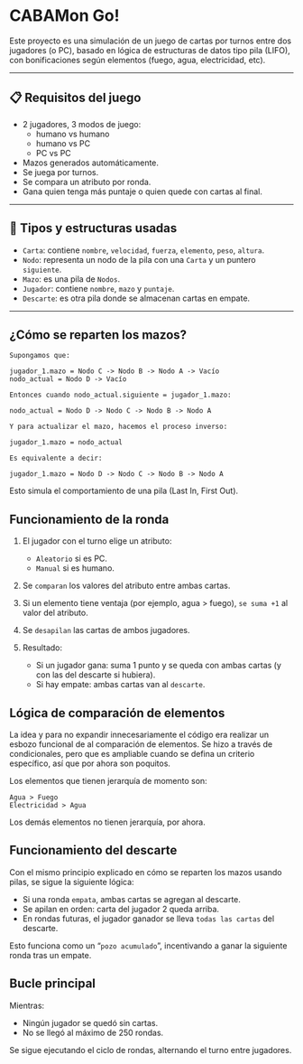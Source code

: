 # CABAMon Go!

Este proyecto es una simulación de un juego de cartas por turnos entre dos jugadores (o PC), basado en lógica de estructuras de datos tipo pila (LIFO), con bonificaciones según elementos (fuego, agua, electricidad, etc).

---

## 📋 Requisitos del juego

- 2 jugadores, 3 modos de juego: 
    - humano vs humano
    - humano vs PC
    - PC vs PC
- Mazos generados automáticamente.
- Se juega por turnos.
- Se compara un atributo por ronda.
- Gana quien tenga más puntaje o quien quede con cartas al final.

---

## 🔧 Tipos y estructuras usadas

- `Carta`: contiene `nombre`, `velocidad`, `fuerza`, `elemento`, `peso`, `altura`.
- `Nodo`: representa un nodo de la pila con una `Carta` y un puntero `siguiente`.
- `Mazo`: es una pila de `Nodos`.
- `Jugador`: contiene `nombre`, `mazo` y `puntaje`.
- `Descarte`: es otra pila donde se almacenan cartas en empate.

---

## ¿Cómo se reparten los mazos?

```plaintext
Supongamos que:

jugador_1.mazo = Nodo C -> Nodo B -> Nodo A -> Vacío
nodo_actual = Nodo D -> Vacío

Entonces cuando nodo_actual.siguiente = jugador_1.mazo:

nodo_actual = Nodo D -> Nodo C -> Nodo B -> Nodo A

Y para actualizar el mazo, hacemos el proceso inverso:

jugador_1.mazo = nodo_actual

Es equivalente a decir:

jugador_1.mazo = Nodo D -> Nodo C -> Nodo B -> Nodo A

```

Esto simula el comportamiento de una pila (Last In, First Out).

## Funcionamiento de la ronda


1. El jugador con el turno elige un atributo:
   - `Aleatorio` si es PC.
   - `Manual` si es humano.

2. Se `comparan` los valores del atributo entre ambas cartas.

3. Si un elemento tiene ventaja (por ejemplo, agua > fuego), `se suma +1` al valor del atributo.

4. Se `desapilan` las cartas de ambos jugadores.

5. Resultado:
   - Si un jugador gana: suma 1 punto y se queda con ambas cartas (y con las del descarte si hubiera).
   - Si hay empate: ambas cartas van al `descarte`.

## Lógica de comparación de elementos

La idea y para no expandir innecesariamente el código era realizar un esbozo funcional de al comparación de elementos. Se hizo a través de condicionales, pero que es ampliable cuando se defina un criterio específico, así que por ahora son poquitos. 

Los elementos que tienen jerarquía de momento son:

```
Agua > Fuego
Electricidad > Agua
```

Los demás elementos no tienen jerarquía, por ahora.


## Funcionamiento del descarte

Con el mismo principio explicado en cómo se reparten los mazos usando pilas, se sigue la siguiente lógica:

- Si una ronda `empata`, ambas cartas se agregan al descarte.
- Se apilan en orden: carta del jugador 2 queda arriba.
- En rondas futuras, el jugador ganador se lleva `todas las cartas` del descarte.


Esto funciona como un “`pozo acumulado`”, incentivando a ganar la siguiente ronda tras un empate.

## Bucle principal


Mientras:
  - Ningún jugador se quedó sin cartas.
  - No se llegó al máximo de 250 rondas.

Se sigue ejecutando el ciclo de rondas, alternando el turno entre jugadores.
